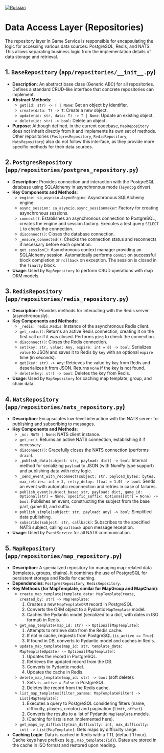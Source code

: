 [![Russian](https://img.shields.io/badge/lang-Russian-blue)](../../ru/architecture/repositories.md)

# Data Access Layer (Repositories)

The repository layer in Game Service is responsible for encapsulating the logic for accessing various data sources: PostgreSQL, Redis, and NATS. This allows separating business logic from the implementation details of data storage and retrieval.

## 1. `BaseRepository` (`app/repositories/__init__.py`)

-   **Description**: An abstract base class (Generic ABC) for all repositories. Defines a standard CRUD-like interface that concrete repositories can implement.
-   **Abstract Methods**:
    -   `get(id: str) -> T | None`: Get an object by identifier.
    -   `create(data: T) -> T`: Create a new object.
    -   `update(id: str, data: T) -> T | None`: Update an existing object.
    -   `delete(id: str) -> bool`: Delete an object.
-   **Purpose**: Although defined, in the current codebase, `MapRepository` does not inherit directly from it and implements its own set of methods. Other repositories (`PostgresRepository`, `RedisRepository`, `NatsRepository`) also do not follow this interface, as they provide more specific methods for their data sources.

## 2. `PostgresRepository` (`app/repositories/postgres_repository.py`)

-   **Description**: Provides connection and interaction with the PostgreSQL database using SQLAlchemy in asynchronous mode (`asyncpg` driver).
-   **Key Components and Methods**:
    -   `engine: sa_asyncio.AsyncEngine`: Asynchronous SQLAlchemy engine.
    -   `async_session: sa_asyncio.async_sessionmaker`: Factory for creating asynchronous sessions.
    -   `connect()`: Establishes an asynchronous connection to PostgreSQL, creates the engine and session factory. Executes a test query `SELECT 1` to check the connection.
    -   `disconnect()`: Closes the database connection.
    -   `_ensure_connected()`: Checks the connection status and reconnects if necessary before each operation.
    -   `get_session()`: Asynchronous context manager providing an SQLAlchemy session. Automatically performs `commit` on successful block completion or `rollback` on exception. The session is closed in the `finally` block.
-   **Usage**: Used by `MapRepository` to perform CRUD operations with map ORM models.

## 3. `RedisRepository` (`app/repositories/redis_repository.py`)

-   **Description**: Provides methods for interacting with the Redis server (asynchronously).
-   **Key Components and Methods**:
    -   `_redis: redis.Redis`: Instance of the asynchronous Redis client.
    -   `get_redis()`: Returns an active Redis connection, creating it on the first call or if it was closed. Performs `ping` to check the connection.
    -   `disconnect()`: Closes the Redis connection.
    -   `set(key: str, value: Any, expire: int = 0) -> bool`: Serializes `value` to JSON and saves it to Redis by `key` with an optional `expire` time (in seconds).
    -   `get(key: str) -> Any`: Retrieves the value by `key` from Redis and deserializes it from JSON. Returns `None` if the key is not found.
    -   `delete(key: str) -> bool`: Deletes the key from Redis.
-   **Usage**: Used by `MapRepository` for caching map template, group, and chain data.

## 4. `NatsRepository` (`app/repositories/nats_repository.py`)

-   **Description**: Encapsulates low-level interaction with the NATS server for publishing and subscribing to messages.
-   **Key Components and Methods**:
    -   `_nc: NATS | None`: NATS client instance.
    -   `get_nc()`: Returns an active NATS connection, establishing it if necessary.
    -   `disconnect()`: Gracefully closes the NATS connection (performs `drain`).
    -   `_publish_data(subject: str, payload: dict) -> bool`: Internal method for serializing `payload` to JSON (with NumPy type support) and publishing data with retry logic.
    -   `_send_event_with_reconnect(subject: str, payload_bytes: bytes, max_retries: int = 3, retry_delay: float = 1.0) -> bool`: Sends an event with automatic reconnection and retries in case of failures.
    -   `publish_event(subject_base: str, payload: dict, game_id: Optional[str] = None, specific_suffix: Optional[str] = None) -> bool`: Publishes an event, constructing the subject from the base part, game ID, and suffix.
    -   `publish_simple(subject: str, payload: any) -> bool`: Simplified data publishing.
    -   `subscribe(subject: str, callback)`: Subscribes to the specified NATS subject, calling `callback` upon message reception.
-   **Usage**: Used by `EventService` for all NATS communication.

## 5. `MapRepository` (`app/repositories/map_repository.py`)

-   **Description**: A specialized repository for managing map-related data (templates, groups, chains). It combines the use of PostgreSQL for persistent storage and Redis for caching.
-   **Dependencies**: `PostgresRepository`, `RedisRepository`.
-   **Key Methods (for MapTemplate, similar for MapGroup and MapChain)**:
    -   `create_map_template(template_data: MapTemplateCreate, created_by: str) -> MapTemplate`:
        1.  Creates a new `MapTemplateORM` record in PostgreSQL.
        2.  Converts the ORM object to a Pydantic `MapTemplate` model.
        3.  Caches the Pydantic model (serialized to a dict, with dates in ISO format) in Redis.
    -   `get_map_template(map_id: str) -> Optional[MapTemplate]`:
        1.  Attempts to retrieve data from the Redis cache.
        2.  If not in cache, requests from PostgreSQL (`is_active == True`).
        3.  If found in DB, converts to Pydantic model and caches in Redis.
    -   `update_map_template(map_id: str, template_data: MapTemplateUpdate) -> Optional[MapTemplate]`:
        1.  Updates the record in PostgreSQL.
        2.  Retrieves the updated record from the DB.
        3.  Converts to Pydantic model.
        4.  Updates the cache in Redis.
    -   `delete_map_template(map_id: str) -> bool` (soft delete):
        1.  Sets `is_active = False` in PostgreSQL.
        2.  Deletes the record from the Redis cache.
    -   `list_map_templates(filter_params: MapTemplateFilter) -> List[MapTemplate]`:
        1.  Executes a query to PostgreSQL considering filters (name, difficulty, players, creator) and pagination (`limit`, `offset`).
        2.  Converts the results to a list of Pydantic `MapTemplate` models.
        3.  (Caching for lists is not implemented here).
    -   `get_maps_by_difficulty(min_difficulty: int, max_difficulty: int) -> List[MapTemplate]`: Gets maps by difficulty range.
-   **Caching Logic**: Data is cached in Redis with a TTL (default 1 hour). Cache keys have prefixes (e.g., `map_template:{id}`). Dates are stored in the cache in ISO format and restored upon reading.
